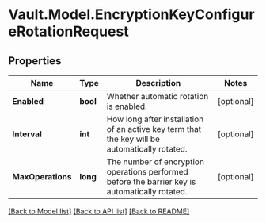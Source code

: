 # Vault.Model.EncryptionKeyConfigureRotationRequest

## Properties

Name | Type | Description | Notes
------------ | ------------- | ------------- | -------------
**Enabled** | **bool** | Whether automatic rotation is enabled. | [optional] 
**Interval** | **int** | How long after installation of an active key term that the key will be automatically rotated. | [optional] 
**MaxOperations** | **long** | The number of encryption operations performed before the barrier key is automatically rotated. | [optional] 

[[Back to Model list]](../README.md#documentation-for-models) [[Back to API list]](../README.md#documentation-for-api-endpoints) [[Back to README]](../README.md)

